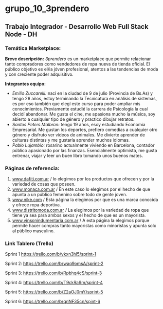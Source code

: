 # grupo_10_3prendero
## Trabajo Integrador - Desarrollo Web Full Stack Node - DH 

### Temática Marketplace:
**Breve descripción:**
*3prendero* es un marketplace que permite relacionar tanto compradores como vendedores de ropa nueva de tienda oficial. El público objetivo es el/la jóven profesional, atentos a las tendencias de moda y con creciente poder adquisitivo.

**Integrantes equipo:**
- *Emilio Zuccarelli:* nací en la ciudad de 9 de julio (Provincia de Bs.As) y tengo 28 años, estoy terminando la Tecnicatura en análisis de sistemas, es por eso también que elegí este curso para poder ampliar mis conocimientos. Previamente estudié la carrera de Psicología la cual decidí abandonar. Me gusta el cine, me apasiona mucho la música, soy abierto a cualquier tipo de género y practico dibujar retratos.
- *Santos Peters Malbran:* tengo 19 años, esoy estudiando Economia Empresarial. Me gustan los deportes, prefiero comedias a cualquier otro género y disfruto ver vídeos de animales. Me divierte aprender de culturas distintas y me gustaría aprender muchos idiomas.
- *Pablo Lujambio:* rosarino actualmente viviendo en Barcelona, contador público apasionado por las finanzas. Esencialmente optimista, me gusta entrenar, viajar y leer un buen libro tomando unos buenos mates.

### Páginas  de referencia:
1. www.dafiti.com.ar / lo elegimos por los productos que ofrecen y por la variedad de cosas que poseen.
2. www.monaca.com.ar / En este caso lo elegimos por el hecho de que apunta a un público femenino sobre todo de gente joven.
3. www.nike.com / Esta página la elegimos por que es una marca conocida y ofrece ropa deportiva.
4. www.distritomoda.com.ar / La elegimos por la variedad de ropa que tiene ya sea para ambos sexos y el hecho de que es un mayorista.
5. www.vinsonindumentaria.com.ar / A esta página la elegimos porque permite hacer compras tanto mayoristas como minoristas y apunta solo al público masculino.

### Link Tablero (Trello)
Sprint 1
https://trello.com/b/vkxn3hl5/sprint-1

Sprint 2:
https://trello.com/b/waq9omsA/sprint-2

Sprint 3: 
https://trello.com/b/Rpbhq4cS/sprint-3

Sprint 4:
https://trello.com/b/T9ckRa9m/sprint-4

Sprint 5:
https://trello.com/b/Z2aOJ0mY/sprint-5

Sprint 6:
https://trello.com/b/qnNF35cn/spint-6